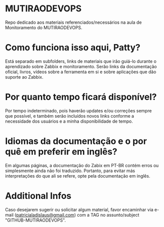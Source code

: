 # MUTIRAODEVOPS
Repo dedicado aos materiais referenciados/necessários na aula de Monitoramento do MUTIRAODEVOPS.

# Como funciona isso aqui, Patty?
Está separado em subfolders, links de materiais que irão guiá-lo durante o aprendizado sobre Zabbix e monitoramento. 
Serão links da documentação oficial, livros, vídeos sobre a ferramenta em si e sobre aplicações que dão suporte ao Zabbix.

# Por quanto tempo ficará disponível?
Por tempo indeterminado, pois haverão updates e/ou correções sempre que possível, e também serão incluídos novos links conforme a necessidade dos usuários e a minha disponibilidade de tempo.

# Idiomas da documentação e o por quê em preferir em inglês?
Em algumas páginas, a documentação do Zabix em PT-BR contém erros ou simplesmente ainda não foi traduzido. Portanto, para evitar más interpretações do que ali se refere, opte pela documentação em inglês.

# Additional Infos
Caso desejarem sugerir ou solicitar algum material, favor encaminhar via e-mail (patricialadislaus@gmail.com) com a TAG no assunto/subject "GITHUB-MUTIRAODEVOPS".

